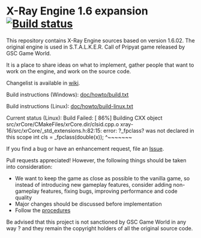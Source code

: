 X-Ray Engine 1.6 expansion [![Build status](https://ci.appveyor.com/api/projects/status/j6i53o71vu607r0c?svg=true)](https://ci.appveyor.com/project/q4arus/xray-16)
==========================

This repository contains X-Ray Engine sources based on version 1.6.02.
The original engine is used in S.T.A.L.K.E.R. Call of Pripyat game released by GSC Game World.

It is a place to share ideas on what to implement, gather people that want to work on the engine,
and work on the source code.

Changelist is available in [wiki](https://github.com/OpenXRay/xray-16/wiki/Changes).

Build instructions (Windows): [doc/howto/build.txt](doc/howto/build.txt)

Build instructions (Linux): [doc/howto/build-linux.txt](doc/howto/build-linux.txt)

Current status (Linux):
Build Failed:
[ 86%] Building CXX object src/xrCore/CMakeFiles/xrCore.dir/clsid.cpp.o
xray-16/src/xrCore/_std_extensions.h:82:15: error: ?_fpclass? was not declared in this scope
     int cls = _fpclass(double(x));
               ^~~~~~~~


If you find a bug or have an enhancement request, file an [Issue](https://github.com/openxray/xray-16/issues).

Pull requests appreciated! However, the following things should be taken into consideration:
* We want to keep the game as close as possible to the vanilla game, so instead of introducing new gameplay features,
  consider adding non-gameplay features, fixing bugs, improving performance and code quality
* Major changes should be discussed before implementation
* Follow the [procedures](doc/procedure)

Be advised that this project is not sanctioned by GSC Game World in any way ? and they remain the copyright holders
of all the original source code.
